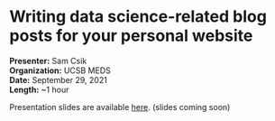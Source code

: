 # Writing data science-related blog posts for your personal website
**Presenter:** Sam Csik   
**Organization:** UCSB MEDS  
**Date:** September 29, 2021  
**Length:** ~1 hour

Presentation slides are available [here](). (slides coming soon)

